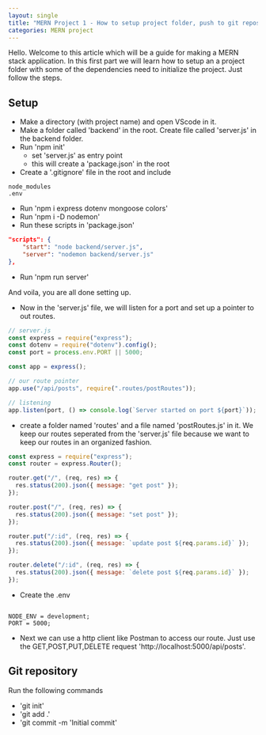 ```yaml
---
layout: single
title: "MERN Project 1 - How to setup project folder, push to git repository, setting up routes"
categories: MERN project
---
```


Hello. Welcome to this article which will be a guide for making a MERN stack application. In this first part we will learn how to setup an a project folder with some of the dependencies need to initialize the project. Just follow the steps.

## Setup

- Make a directory (with project name) and open VScode in it.
- Make a folder called 'backend' in the root. Create file called 'server.js' in the backend folder.
- Run 'npm init'
  - set 'server.js' as entry point
  - this will create a 'package.json' in the root
- Create a '.gitignore' file in the root and include

```.gitignore
node_modules
.env
```

- Run 'npm i express dotenv mongoose colors'
- Run 'npm i -D nodemon'
- Run these scripts in 'package.json'

```json
"scripts": {
    "start": "node backend/server.js",
    "server": "nodemon backend/server.js"
},
```

- Run 'npm run server'

And voila, you are all done setting up.

- Now in the 'server.js' file, we will listen for a port and set up a pointer to out routes.

```javascript
// server.js
const express = require("express");
const dotenv = require("dotenv").config();
const port = process.env.PORT || 5000;

const app = express();

// our route pointer
app.use("/api/posts", require(".routes/postRoutes"));

// listening
app.listen(port, () => console.log(`Server started on port ${port}`));
```

- create a folder named 'routes' and a file named 'postRoutes.js' in it.
  We keep our routes seperated from the 'server.js' file because we want to keep our routes in an organized fashion.

```javascript
const express = require("express");
const router = express.Router();

router.get("/", (req, res) => {
  res.status(200).json({ message: "get post" });
});

router.post("/", (req, res) => {
  res.status(200).json({ message: "set post" });
});

router.put("/:id", (req, res) => {
  res.status(200).json({ message: `update post ${req.params.id}` });
});

router.delete("/:id", (req, res) => {
  res.status(200).json({ message: `delete post ${req.params.id}` });
});
```

- Create the .env

```.env;

NODE_ENV = development;
PORT = 5000;
```

- Next we can use a http client like Postman to access our route. Just use the GET,POST,PUT,DELETE request 'http://localhost:5000/api/posts'.

## Git repository

Run the following commands

- 'git init'
- 'git add .'
- 'git commit -m 'Initial commit'
